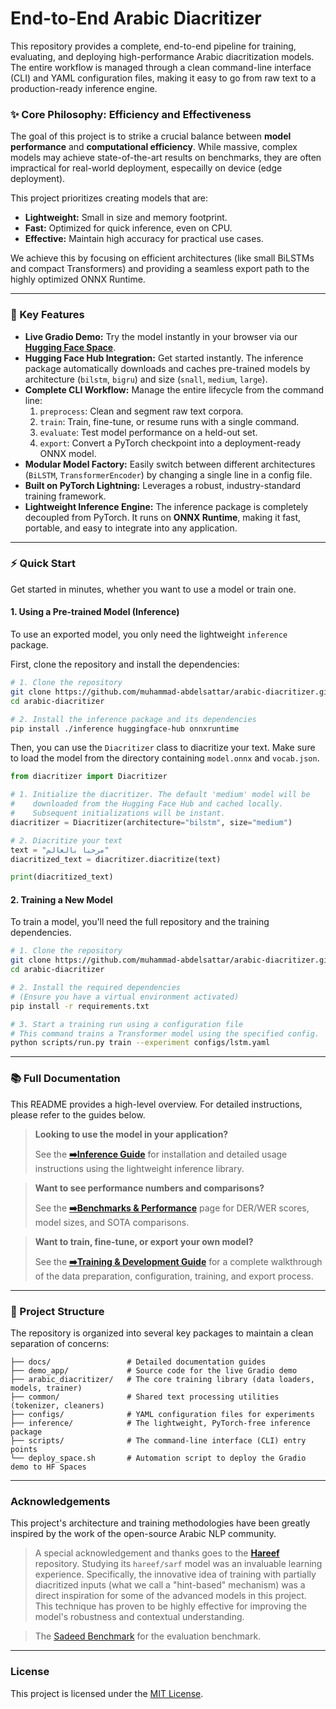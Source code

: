 # End-to-End Arabic Diacritizer

This repository provides a complete, end-to-end pipeline for training, evaluating, and deploying high-performance Arabic diacritization models. The entire workflow is managed through a clean command-line interface (CLI) and YAML configuration files, making it easy to go from raw text to a production-ready inference engine.

### ✨ Core Philosophy: Efficiency and Effectiveness

The goal of this project is to strike a crucial balance between **model performance** and **computational efficiency**. While massive, complex models may achieve state-of-the-art results on benchmarks, they are often impractical for real-world deployment, especailly on device (edge deployment).

This project prioritizes creating models that are:

- **Lightweight:** Small in size and memory footprint.
- **Fast:** Optimized for quick inference, even on CPU.
- **Effective:** Maintain high accuracy for practical use cases.

We achieve this by focusing on efficient architectures (like small BiLSTMs and compact Transformers) and providing a seamless export path to the highly optimized ONNX Runtime.

---

### 🚀 Key Features

- **Live Gradio Demo:** Try the model instantly in your browser via our [**Hugging Face Space**](https://huggingface.co/spaces/Muhammad7777/Arabic-Diacritizer).
- **Hugging Face Hub Integration:** Get started instantly. The inference package automatically downloads and caches pre-trained models by architecture (`bilstm`, `bigru`) and size (`snall`, `medium`, `large`).
- **Complete CLI Workflow:** Manage the entire lifecycle from the command line:
    1.  `preprocess`: Clean and segment raw text corpora.
    2.  `train`: Train, fine-tune, or resume runs with a single command.
    3.  `evaluate`: Test model performance on a held-out set.
    4.  `export`: Convert a PyTorch checkpoint into a deployment-ready ONNX model.
- **Modular Model Factory:** Easily switch between different architectures (`BiLSTM`, `TransformerEncoder`) by changing a single line in a config file.
- **Built on PyTorch Lightning:** Leverages a robust, industry-standard training framework.
- **Lightweight Inference Engine:** The inference package is completely decoupled from PyTorch. It runs on **ONNX Runtime**, making it fast, portable, and easy to integrate into any application.

---

### ⚡ Quick Start

Get started in minutes, whether you want to use a model or train one.

#### 1. Using a Pre-trained Model (Inference)

To use an exported model, you only need the lightweight `inference` package.

First, clone the repository and install the dependencies:

```bash
# 1. Clone the repository
git clone https://github.com/muhammad-abdelsattar/arabic-diacritizer.git
cd arabic-diacritizer

# 2. Install the inference package and its dependencies
pip install ./inference huggingface-hub onnxruntime

```

Then, you can use the `Diacritizer` class to diacritize your text. Make sure to load the model from the directory containing `model.onnx` and `vocab.json`.

```python
from diacritizer import Diacritizer

# 1. Initialize the diacritizer. The default 'medium' model will be
#    downloaded from the Hugging Face Hub and cached locally.
#    Subsequent initializations will be instant.
diacritizer = Diacritizer(architecture="bilstm", size="medium")

# 2. Diacritize your text
text = "مرحبا بالعالم"
diacritized_text = diacritizer.diacritize(text)

print(diacritized_text)

```

#### 2. Training a New Model

To train a model, you'll need the full repository and the training dependencies.

```bash
# 1. Clone the repository
git clone https://github.com/muhammad-abdelsattar/arabic-diacritizer.git
cd arabic-diacritizer

# 2. Install the required dependencies
# (Ensure you have a virtual environment activated)
pip install -r requirements.txt

# 3. Start a training run using a configuration file
# This command trains a Transformer model using the specified config.
python scripts/run.py train --experiment configs/lstm.yaml
```

---

### 📚 Full Documentation

This README provides a high-level overview. For detailed instructions, please refer to the guides below.

> **Looking to use the model in your application?**
>
> See the **[➡️Inference Guide](./docs/inference.md)** for installation and detailed usage instructions using the lightweight inference library.

> **Want to see performance numbers and comparisons?**
>
> See the **[➡️Benchmarks & Performance](./docs/benchmarks.md)** page for DER/WER scores, model sizes, and SOTA comparisons.

> **Want to train, fine-tune, or export your own model?**
>
> See the **[➡️Training & Development Guide](./docs/training.md)** for a complete walkthrough of the data preparation, configuration, training, and export process.

---

### 📂 Project Structure

The repository is organized into several key packages to maintain a clean separation of concerns:

```
├── docs/                 # Detailed documentation guides
├── demo_app/             # Source code for the live Gradio demo
├── arabic_diacritizer/   # The core training library (data loaders, models, trainer)
├── common/               # Shared text processing utilities (tokenizer, cleaners)
├── configs/              # YAML configuration files for experiments
├── inference/            # The lightweight, PyTorch-free inference package
├── scripts/              # The command-line interface (CLI) entry points
└── deploy_space.sh       # Automation script to deploy the Gradio demo to HF Spaces
```

---

### Acknowledgements

This project's architecture and training methodologies have been greatly inspired by the work of the open-source Arabic NLP community.

> A special acknowledgement and thanks goes to the **[Hareef](https://github.com/mush42/hareef)** repository. Studying its `hareef/sarf` model was an invaluable learning experience. Specifically, the innovative idea of training with partially diacritized inputs (what we call a "hint-based" mechanism) was a direct inspiration for some of the advanced models in this project. This technique has proven to be highly effective for improving the model's robustness and contextual understanding.

> The [Sadeed Benchmark](https://huggingface.co/datasets/Misraj/SadeedDiac-25) for the evaluation benchmark.

---

### License

This project is licensed under the [MIT License](LICENSE).
